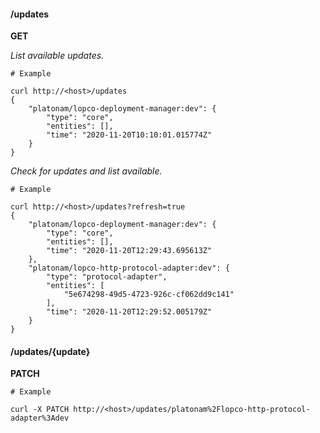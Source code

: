 #### /updates

**GET**

_List available updates._

    # Example
    
    curl http://<host>/updates
    {
        "platonam/lopco-deployment-manager:dev": {
            "type": "core",
            "entities": [],
            "time": "2020-11-20T10:10:01.015774Z"
        }
    }

_Check for updates and list available._

    # Example
    
    curl http://<host>/updates?refresh=true
    {
        "platonam/lopco-deployment-manager:dev": {
            "type": "core",
            "entities": [],
            "time": "2020-11-20T12:29:43.695613Z"
        },
        "platonam/lopco-http-protocol-adapter:dev": {
            "type": "protocol-adapter",
            "entities": [
                "5e674298-49d5-4723-926c-cf062dd9c141"
            ],
            "time": "2020-11-20T12:29:52.005179Z"
        }
    }

#### /updates/{update}

**PATCH**

    # Example

    curl -X PATCH http://<host>/updates/platonam%2Flopco-http-protocol-adapter%3Adev
